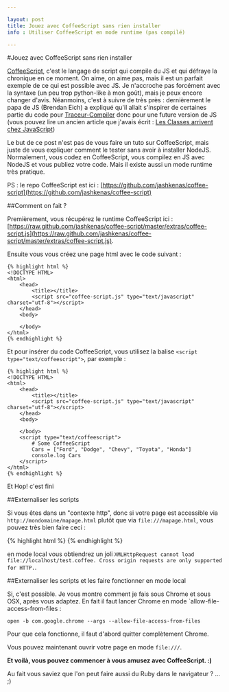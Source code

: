 ```yaml
---

layout: post
title: Jouez avec CoffeeScript sans rien installer
info : Utiliser CoffeeScript en mode runtime (pas compilé)

---
```


#Jouez avec CoffeeScript sans rien installer

[CoffeeScript](http://jashkenas.github.com/coffee-script/), c'est le langage de script qui compile du JS et qui défraye la chronique en ce moment. On aime, on aime pas, mais il est un parfait exemple de ce qui est possible avec JS. Je n'accroche pas forcément avec la syntaxe (un peu trop python-like à mon goût), mais je peux encore changer d'avis. Néanmoins, c'est à suivre de très près : dernièrement le papa de JS (Brendan Eich) a expliqué qu'il allait s'inspirer de certaines partie du code pour [Traceur-Compiler](http://code.google.com/p/traceur-compiler/) donc pour une future version de JS (vous pouvez lire un ancien article que j'avais écrit : [Les Classes arrivent chez JavaScript](https://github.com/k33g/articles/blob/master/2011-05-06-TRACEUR-COMPILER.md))

Le but de ce post n'est pas de vous faire un tuto sur CoffeeScript, mais juste de vous expliquer comment le tester sans avoir à installer NodeJS. Normalement, vous codez en CoffeeScript, vous compilez en JS avec NodeJS et vous publiez votre code. Mais il existe aussi un mode runtime très pratique.

PS : le repo CoffeeScript est ici : [https://github.com/jashkenas/coffee-script](https://github.com/jashkenas/coffee-script)

##Comment on fait ?

Premièrement, vous récupérez le runtime CoffeeScript ici : [https://raw.github.com/jashkenas/coffee-script/master/extras/coffee-script.js](https://raw.github.com/jashkenas/coffee-script/master/extras/coffee-script.js).

Ensuite vous vous créez une page html avec le code suivant :

    {% highlight html %}
    <!DOCTYPE HTML>
    <html>
        <head>
            <title></title>
            <script src="coffee-script.js" type="text/javascript" charset="utf-8"></script>
        </head>
        <body>

        </body>
    </html>
    {% endhighlight %}

Et pour insérer du code CoffeeScript, vous utilisez la balise `<script type="text/coffeescript">`, par exemple :

    {% highlight html %}
    <!DOCTYPE HTML>
    <html>
        <head>
            <title></title>
            <script src="coffee-script.js" type="text/javascript" charset="utf-8"></script>
        </head>
        <body>

        </body>
        <script type="text/coffeescript">
            # Some CoffeeScript
            Cars = ["Ford", "Dodge", "Chevy", "Toyota", "Honda"]
            console.log Cars
        </script>
    </html>
    {% endhighlight %}

Et Hop! c'est fini

##Externaliser les scripts

Si vous êtes dans un "contexte http", donc si votre page est accessible via `http://mondomaine/mapage.html` plutôt que via `file:///mapage.html`, vous pouvez très bien faire ceci :

{% highlight html %}
    <script src="test.coffee" type="text/coffeescript"></script>
{% endhighlight %}

en mode local vous obtiendrez un joli `XMLHttpRequest cannot load file://localhost/test.coffee. Cross origin requests are only supported for HTTP.`.

##Externaliser les scripts et les faire fonctionner en mode local

Si, c'est possible. Je vous montre comment je fais sous Chrome et sous OSX, après vous adaptez. En fait il faut lancer Chrome en mode `allow-file-access-from-files :

    open -b com.google.chrome --args --allow-file-access-from-files

Pour que cela fonctionne, il faut d'abord quitter complètement Chrome.

Vous pouvez maintenant ouvrir votre page en mode `file:///`.

**Et voilà, vous pouvez commencer à vous amusez avec CoffeeScript. :)**

Au fait vous saviez que l'on peut faire aussi du Ruby dans le navigateur ? ... ;)